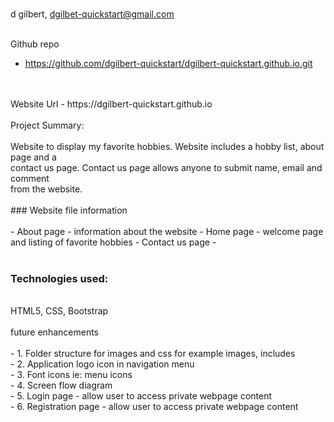 <br/> d gilbert, dgilbet-quickstart@gmail.com

<br/>Github repo 
<br/>
- https://github.com/dgilbert-quickstart/dgilbert-quickstart.github.io.git
<br/>
<br/>Website Url
- https://dgilbert-quickstart.github.io
<br/>
<br/> Project Summary: 
<br/>
<br/> Website to display my favorite hobbies. Website includes a hobby list, about page and a <br/> contact us page. Contact us page allows anyone to submit name, email and comment <br/> from the website.
<br/><br/>
### Website file information
<br/><br/>
- About page - information about the website 
- Home page - welcome page and listing of favorite hobbies 
- Contact us page - 
<br/><br/>

### Technologies used:
<br/>
HTML5, CSS, Bootstrap 
<br/><br/>
 future enhancements 
<br/>
<br/>- 1. Folder structure for images and css for example images, includes
<br/>- 2. Application logo icon in navigation menu
<br/>- 3. Font icons ie: menu icons 
<br/>- 4. Screen flow diagram 
<br/>- 5. Login page - allow user to access private webpage content
<br/>- 6. Registration page - allow user to access private webpage content
